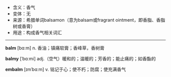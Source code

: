 - <span class="definition">含义：香气</span>
- <span class="definition">变体：无</span>
- <span class="definition">来源：希腊单词balsamon（意为balsam或fragrant ointment，即香脂、香脂树或香膏）</span>
- <span class="definition">用途：构成香气相关词汇</span>

---

<span class="vocabulary">**balm**</span> [bɑːm] n. 香油；镇痛软膏；香峰草，香树膏

<span class="vocabulary">**balmy**</span> [ˈbɑːmi] adj.（空气）暖和的；温暖的；芳香的；能止痛的；如香酯的

<span class="vocabulary">**embalm**</span> [ɪmˈbɑːm] v. 铭记于心；使不朽；防腐；使充满香气
